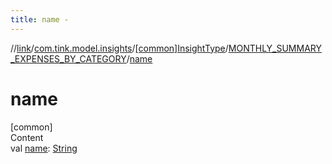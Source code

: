 ```yaml
---
title: name -
---
```

//[link](../../../index.md)/[com.tink.model.insights](../../index.md)/[[common]InsightType](../index.md)/[MONTHLY_SUMMARY_EXPENSES_BY_CATEGORY](index.md)/[name](name.md)



# name  
[common]  
Content  
val [name](name.md): [String](https://kotlinlang.org/api/latest/jvm/stdlib/kotlin/-string/index.html)  



